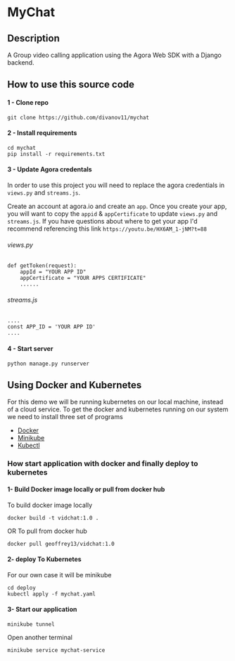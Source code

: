 # MyChat

## Description 
A Group video calling application using the Agora Web SDK with a Django backend.

##  How to use this source code

#### 1 - Clone repo
```
git clone https://github.com/divanov11/mychat
```

#### 2 - Install requirements
```
cd mychat
pip install -r requirements.txt
```

#### 3 - Update Agora credentals
In order to use this project you will need to replace the agora credentials in `views.py` and `streams.js`.

Create an account at agora.io and create an `app`. Once you create your app, you will want to copy the `appid` & `appCertificate` to update `views.py` and `streams.js`. If you have questions about where to get your app I'd recommend referencing this link `https://youtu.be/HX6AM_1-jNM?t=88`

###### views.py
```
def getToken(request):
    appId = "YOUR APP ID"
    appCertificate = "YOUR APPS CERTIFICATE"
    ......
```

###### streams.js
```
....
const APP_ID = 'YOUR APP ID'
....
```


#### 4 - Start server
```
python manage.py runserver
```


## Using Docker and Kubernetes 
For this demo we will be running kubernetes on our local machine, instead of a cloud service. To get the docker and kubernetes running on our system we need to install three set of programs
- [Docker](https://docs.docker.com/desktop/) 
- [Minikube](https://minikube.sigs.k8s.io/docs/start/)
- [Kubectl](https://kubernetes.io/docs/tasks/tools/)

### How start application with docker and finally deploy to kubernetes

#### 1- Build Docker image locally or pull from docker hub
To build docker image locally
```
docker build -t vidchat:1.0 .  
```
OR
To pull from docker hub

```
docker pull geoffrey13/vidchat:1.0
```

#### 2- deploy To Kubernetes
For our own case it will be minikube
```
cd deploy
kubectl apply -f mychat.yaml  
```
#### 3- Start our application

```
minikube tunnel  
```
Open another terminal

```
minikube service mychat-service
```
